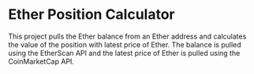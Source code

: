 # Ether Position Calculator

This project pulls the Ether balance from an Ether address and calculates the value of the position with latest price of Ether. The balance is pulled using the EtherScan API and the latest price of Ether is pulled using the CoinMarketCap API.

